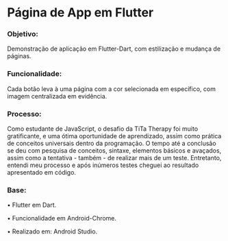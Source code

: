 # Página de App em Flutter
<p>
<h3>Objetivo:</h3>
</p>
<p>Demonstração de aplicação em Flutter-Dart, com estilização e mudança de páginas. </p>

<p>
<h3>Funcionalidade:</h3>
</p>
<p>Cada botão leva à uma página com a cor selecionada em específico, com imagem centralizada em evidência.

<p>
<h3>Processo:</h3>
</p>
<p>Como estudante de JavaScript, o desafio da TiTa Therapy foi muito gratificante, e uma ótima oportunidade de aprendizado, assim como prática de conceitos universais dentro da programação. O tempo até a conclusão se deu com pesquisa de conceitos, sintaxe, elementos básicos e avaçados, assim como a tentativa - também - de realizar mais de um teste. Entretanto, entendi meu processo e após inúmeros testes cheguei ao resultado apresentado em código.</p>

<p>
<h3>Base:</h3>
</p>
<p>• Flutter em Dart.
<p>• Funcionalidade em Android-Chrome.
<p>• Realizado em: Android Studio.
